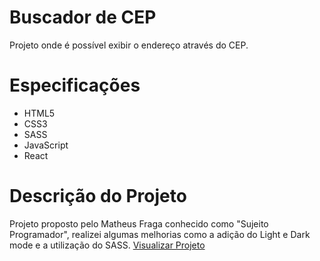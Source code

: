 # Buscador de CEP
Projeto onde é possível exibir o endereço através do CEP.

# Especificações
- HTML5
- CSS3
- SASS
- JavaScript
- React

# Descrição do Projeto
Projeto proposto pelo Matheus Fraga conhecido como "Sujeito Programador", realizei algumas melhorias como a adição do Light e Dark mode e a utilização do SASS. [Visualizar Projeto](https://buscador-cep-gamma.vercel.app/)
